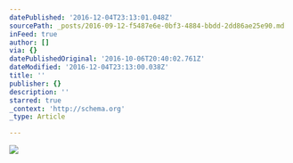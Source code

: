 ```yaml
---
datePublished: '2016-12-04T23:13:01.048Z'
sourcePath: _posts/2016-09-12-f5487e6e-0bf3-4884-bbdd-2dd86ae25e90.md
inFeed: true
author: []
via: {}
datePublishedOriginal: '2016-10-06T20:40:02.761Z'
dateModified: '2016-12-04T23:13:00.038Z'
title: ''
publisher: {}
description: ''
starred: true
_context: 'http://schema.org'
_type: Article

---
```

![](https://the-grid-user-content.s3-us-west-2.amazonaws.com/b729d321-831d-4ab1-822b-eb0a25bd628e.jpg)